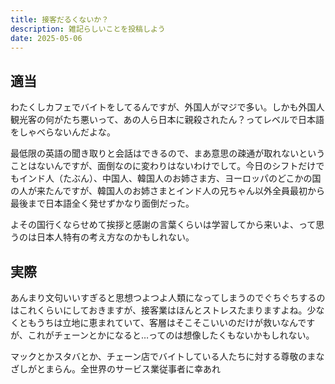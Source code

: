 ```yaml
---
title: 接客だるくないか？
description: 雑記らしいことを投稿しよう
date: 2025-05-06
---
```


## 適当
わたくしカフェでバイトをしてるんですが、外国人がマジで多い。しかも外国人観光客の何がたち悪いって、あの人ら日本に親殺されたん？ってレベルで日本語をしゃべらないんだよな。

最低限の英語の聞き取りと会話はできるので、まあ意思の疎通が取れないということはないんですが、面倒なのに変わりはないわけでして。今日のシフトだけでもインド人（たぶん）、中国人、韓国人のお姉さま方、ヨーロッパのどこかの国の人が来たんですが、韓国人のお姉さまとインド人の兄ちゃん以外全員最初から最後まで日本語全く発せずかなり面倒だった。

よその国行くならせめて挨拶と感謝の言葉くらいは学習してから来いよ、って思うのは日本人特有の考え方なのかもしれない。

## 実際
あんまり文句いいすぎると思想つよつよ人類になってしまうのでぐちぐちするのはこれくらいにしておきますが、接客業はほんとストレスたまりますよね。少なくともうちは立地に恵まれていて、客層はそこそこいいのだけが救いなんですが、これがチェーンとかになると…ってのは想像したくもないかもしれない。

マックとかスタバとか、チェーン店でバイトしている人たちに対する尊敬のまなざしがとまらん。全世界のサービス業従事者に幸あれ